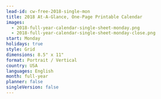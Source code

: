 ```yaml
---
lead-id: cw-free-2018-single-mon
title: 2018 At-A-Glance, One-Page Printable Calendar
images:
  - 2018-full-year-calendar-single-sheet-monday.png
  - 2018-full-year-calendar-single-sheet-monday-close.png
start: Monday
holidays: true
style: Grid
dimensions: 8.5" x 11"
format: Portrait / Vertical
country: USA
languages: English
month: full-year
planner: false
singleVersion: false
---
```

